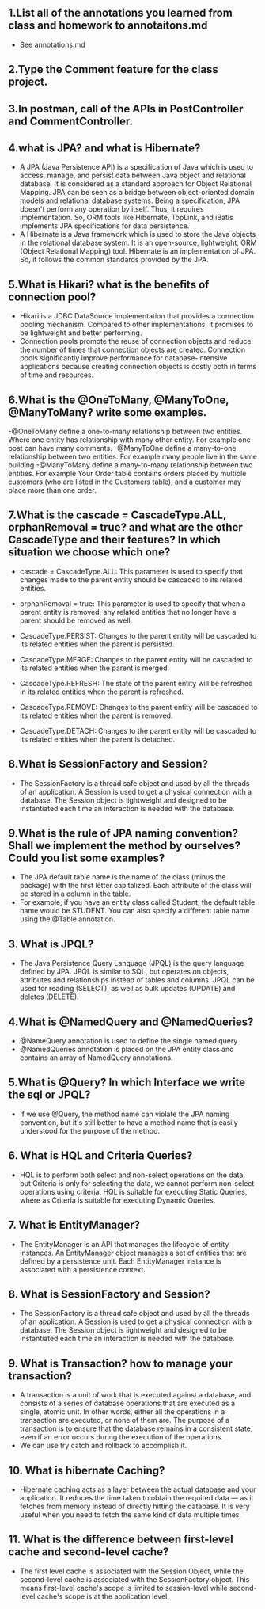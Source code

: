 ## 1.List all of the annotations you learned from class and homework to annotaitons.md
- See annotations.md
## 2.Type the Comment feature for the class project.
## 3.In postman, call of the APIs in PostController and CommentController.
## 4.what is JPA? and what is Hibernate?
- A JPA (Java Persistence API) is a specification of Java which is used to access, manage, and persist data between Java object and relational database. It is considered as a standard approach for Object Relational Mapping. JPA can be seen as a bridge between object-oriented domain models and relational database systems. Being a specification, JPA doesn't perform any operation by itself. Thus, it requires implementation. So, ORM tools like Hibernate, TopLink, and iBatis implements JPA specifications for data persistence.
- A Hibernate is a Java framework which is used to store the Java objects in the relational database system. It is an open-source, lightweight, ORM (Object Relational Mapping) tool. Hibernate is an implementation of JPA. So, it follows the common standards provided by the JPA.
## 5.What is Hikari? what is the benefits of connection pool?
- Hikari is a JDBC DataSource implementation that provides a connection pooling mechanism. Compared to other implementations, it promises to be lightweight and better performing.
- Connection pools promote the reuse of connection objects and reduce the number of times that connection objects are created. Connection pools significantly improve performance for database-intensive applications because creating connection objects is costly both in terms of time and resources.
## 6.What is the  @OneToMany, @ManyToOne, @ManyToMany? write some examples.
-@OneToMany define a one-to-many relationship between two entities. Where one entity has relationship with many other entity. For example one post can have many comments.
-@ManyToOne define a many-to-one relationship between two entities. For example many people live in the same building
-@ManyToMany define a many-to-many relationship between two entities. For example Your Order table contains orders placed by multiple customers (who are listed in the Customers table), and a customer may place more than one order.
## 7.What is the  cascade = CascadeType.ALL, orphanRemoval = true? and what are the other CascadeType and their features? In which situation we choose which one?
- cascade = CascadeType.ALL: This parameter is used to specify that changes made to the parent entity should be cascaded to its related entities.

- orphanRemoval = true: This parameter is used to specify that when a parent entity is removed, any related entities that no longer have a parent should be removed as well.

- CascadeType.PERSIST: Changes to the parent entity will be cascaded to its related entities when the parent is persisted.

- CascadeType.MERGE: Changes to the parent entity will be cascaded to its related entities when the parent is merged.

- CascadeType.REFRESH: The state of the parent entity will be refreshed in its related entities when the parent is refreshed.

- CascadeType.REMOVE: Changes to the parent entity will be cascaded to its related entities when the parent is removed.

- CascadeType.DETACH: Changes to the parent entity will be cascaded to its related entities when the parent is detached.

## 8.What is SessionFactory and Session?
- The SessionFactory is a thread safe object and used by all the threads of an application. A Session is used to get a physical connection with a database. The Session object is lightweight and designed to be instantiated each time an interaction is needed with the database.

## 9.What is the rule of JPA naming convention? Shall we implement the method by ourselves? Could you list some examples?
- The JPA default table name is the name of the class (minus the package) with the first letter capitalized. Each attribute of the class will be stored in a column in the table.
- For example, if you have an entity class called Student, the default table name would be STUDENT. You can also specify a different table name using the @Table annotation.
## 3. What is JPQL?
- The Java Persistence Query Language (JPQL) is the query language defined by JPA. JPQL is similar to SQL, but operates on objects, attributes and relationships instead of tables and columns. JPQL can be used for reading (SELECT), as well as bulk updates (UPDATE) and deletes (DELETE).
## 4.What is @NamedQuery and @NamedQueries?
- @NameQuery annotation is used to define the single named query.
- @NamedQueries annotation is placed on the JPA entity class and contains an array of NamedQuery annotations.
## 5.What is @Query? In which Interface we write the sql or JPQL?
- If we use @Query, the method name can violate the JPA naming convention, but it's still better to have a method name that is easily understood for the purpose of the method.
## 6.  What is HQL and Criteria Queries?
- HQL is to perform both select and non-select operations on the data, but Criteria is only for selecting the data, we cannot perform non-select operations using criteria. HQL is suitable for executing Static Queries, where as Criteria is suitable for executing Dynamic Queries.
## 7. What is EntityManager?
- The EntityManager is an API that manages the lifecycle of entity instances. An EntityManager object manages a set of entities that are defined by a persistence unit. Each EntityManager instance is associated with a persistence context.
## 8.  What is SessionFactory and Session?
- The SessionFactory is a thread safe object and used by all the threads of an application. A Session is used to get a physical connection with a database. The Session object is lightweight and designed to be instantiated each time an interaction is needed with the database.
## 9. What is Transaction? how to manage your transaction?
- A transaction is a unit of work that is executed against a database, and consists of a series of database operations that are executed as a single, atomic unit. In other words, either all the operations in a transaction are executed, or none of them are. The purpose of a transaction is to ensure that the database remains in a consistent state, even if an error occurs during the execution of the operations.
- We can use try catch and rollback to accomplish it.
## 10. What is hibernate Caching?
- Hibernate caching acts as a layer between the actual database and your application. It reduces the time taken to obtain the required data — as it fetches from memory instead of directly hitting the database. It is very useful when you need to fetch the same kind of data multiple times.
## 11. What is the difference between first-level cache and second-level cache?
- The first level cache is associated with the Session Object, while the second-level cache is associated with the SessionFactory object. This means first-level cache's scope is limited to session-level while second-level cache's scope is at the application level.

